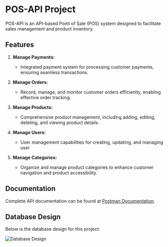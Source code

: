 # POS-API Project

POS-API is an API-based Point of Sale (POS) system designed to facilitate sales management and product inventory.

## Features

1. **Manage Payments:**
   - Integrated payment system for processing customer payments, ensuring seamless transactions.

2. **Manage Orders:**
   - Record, manage, and monitor customer orders efficiently, enabling effective order tracking.

3. **Manage Products:**
   - Comprehensive product management, including adding, editing, deleting, and viewing product details.
     
4. **Manage Users:**
   - User management capabilities for creating, updating, and managing user
     
5. **Manage Categories:**
   - Organize and manage product categories to enhance customer navigation and product accessibility.

## Documentation

Complete API documentation can be found at [Postman Documentation](https://documenter.getpostman.com/view/25921875/2s9YRGzABN#9a396cfa-da29-42f3-b2aa-2436d5cb4cf4).

## Database Design

Below is the database design for this project:

![Database Design](https://firebasestorage.googleapis.com/v0/b/pos-project-4fd7d.appspot.com/o/database%20design.png?alt=media&token=5a81f8b3-af9c-48fe-8155-f8c4c79f8d23)
